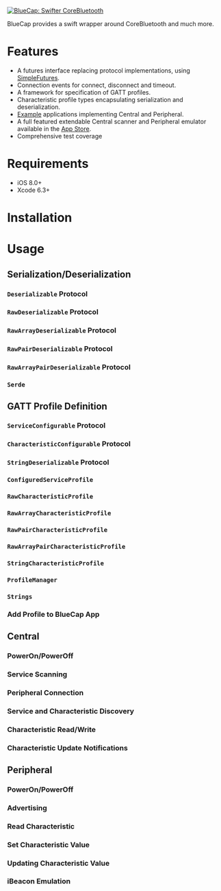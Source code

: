[![BlueCap: Swifter CoreBluetooth](https://rawgit.com/troystribling/BlueCap/6de55eaf194f101d690ba7c2d0e8b20051fd8299/Assets/banner.png)](https://itunes.apple.com/us/app/bluecap/id931219725?mt=8#)

BlueCap provides a swift wrapper around CoreBluetooth and much more.

# Features

- A futures interface replacing protocol implementations, using [SimpleFutures](https://github.com/troystribling/SimpleFutures).
- Connection events for connect, disconnect and timeout.
- A framework for specification of GATT profiles.
- Characteristic profile types encapsulating serialization and deserialization.
- [Example](https://github.com/troystribling/BlueCap/tree/master/Examples) applications implementing Central and Peripheral.
- A full featured extendable Central scanner and Peripheral emulator available in the [App Store](https://itunes.apple.com/us/app/bluecap/id931219725?mt=8#).
- Comprehensive test coverage

# Requirements

- iOS 8.0+
- Xcode 6.3+

# Installation

# Usage

## Serialization/Deserialization

### `Deserializable` Protocol

### `RawDeserializable` Protocol

### `RawArrayDeserializable` Protocol

### `RawPairDeserializable` Protocol

### `RawArrayPairDeserializable` Protocol

### `Serde`

## GATT Profile Definition

### `ServiceConfigurable` Protocol

### `CharacteristicConfigurable` Protocol

### `StringDeserializable` Protocol

### `ConfiguredServiceProfile`

### `RawCharacteristicProfile`

### `RawArrayCharacteristicProfile`

### `RawPairCharacteristicProfile`

### `RawArrayPairCharacteristicProfile`

### `StringCharacteristicProfile`

### `ProfileManager`

### `Strings`

### Add Profile to BlueCap App

## Central

### PowerOn/PowerOff

### Service Scanning

### Peripheral Connection

### Service and Characteristic Discovery

### Characteristic Read/Write

### Characteristic Update Notifications

## Peripheral

### PowerOn/PowerOff

### Advertising

### Read Characteristic

### Set Characteristic Value

### Updating Characteristic Value

### iBeacon Emulation

